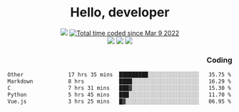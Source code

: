 # <div align='center' >Hello, developer</div>

<div align='center'>
  <a ><img src="https://img.shields.io/badge/dynamic/json?url=https%3A%2F%2Fapi.swo.moe%2Fstats%2Fgithub%2FFree-Aaron-Li&query=count&color=181717&label=GitHub&labelColor=282c34&logo=github&suffix=+follows&cacheSeconds=3600"></a>
  <a href="https://wakatime.com/@fe40087f-8eae-48dc-9950-ad0633db1591"><img src="https://wakatime.com/badge/user/fe40087f-8eae-48dc-9950-ad0633db1591.svg" alt="Total time coded since Mar 9 2022" /></a>
</div>
<div align='center'>
  <a><img src="https://img.shields.io/badge/Rookie-blue?style=plastic&logo=c&logoColor=blue&labelColor=F5B7DB"></a>
  <a><img src="https://img.shields.io/badge/Rookie-blue?style=plastic&logo=c%2B%2B&logoColor=blue&labelColor=F5B7DB"></a> 
  <a><img src="https://img.shields.io/badge/Rookie-blue?style=plastic&logo=python&logoColor=blue&labelColor=F5B7DB"></a> 
</div>

<div align='right'>
  <h3>Coding</h3>
</div>

<!--START_SECTION:waka-->

```txt
Other              17 hrs 35 mins  █████████░░░░░░░░░░░░░░░░   35.75 %
Markdown           8 hrs           ████░░░░░░░░░░░░░░░░░░░░░   16.29 %
C                  7 hrs 31 mins   ███▓░░░░░░░░░░░░░░░░░░░░░   15.30 %
Python             5 hrs 45 mins   ███░░░░░░░░░░░░░░░░░░░░░░   11.70 %
Vue.js             3 hrs 25 mins   █▓░░░░░░░░░░░░░░░░░░░░░░░   06.95 %
```

<!--END_SECTION:waka-->




